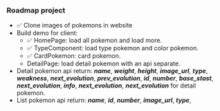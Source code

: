 ### Roadmap project

- :white_check_mark: Clone images of pokemons in website
- Build demo for client:
  - :white_check_mark: HomePage: load all pokemon and load more.
  - :white_check_mark: TypeComponent: load type pokemon and color pokemon.
  - :white_check_mark: CardPokemon: card pokemon.
  - DetailPage: load detail pokemon with an api separate.
- Detail pokemon api return:
  **_name_**,
  **_weight_**,
  **_height_**,
  **_image_url_**,
  **_type_**,
  **_weakness_**,
  **_next_evolution_**,
  **_prev_evolution_**,
  **_id_**,
  **_number_**,
  **_base_stast_**,
  **_next_evolution_**,
  **_info_**,
  **_next_evolution_**,
  **_next_evolution_**
  for detail pokemon.
- List pokemon api return:
  **_name_**,
  **_id_**,
  **_number_**,
  **_image_url_**,
  **_type_**,
